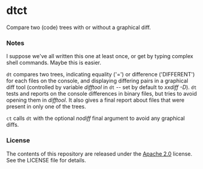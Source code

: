 dtct
====

Compare two (code) trees with or without a graphical diff.

### Notes

I suppose we've all written this one at least once, or get by typing complex shell commands. Maybe this is easier.

`dt` compares two trees, indicating equality ('=') or difference ('DIFFERENT') for each files on the console, and displaying differing pairs in a graphical diff tool (controlled by variable _difftool_ in `dt` -- set by default to _xxdiff -D_). `dt` tests and reports on the console differences in binary files, but tries to avoid opening them in _difftool_. It also gives a final report about files that were present in only one of the trees.

`ct` calls `dt` with the optional _nodiff_ final argument to avoid any graphical diffs.

### License

The contents of this repository are released under the [Apache 2.0](http://www.apache.org/licenses/LICENSE-2.0) license. See the LICENSE file for details.
